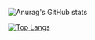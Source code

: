 ![Anurag's GitHub stats](https://github-readme-stats.vercel.app/api?username=juozaspetryla&show_icons=true&theme=radical)

[![Top Langs](https://github-readme-stats.vercel.app/api/top-langs/?username=juozaspetryla&hide_progress=true)](https://github.com/juozaspetryla/github-readme-stats)
